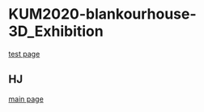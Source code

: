 # KUM2020-blankourhouse-3D_Exhibition

[test page](https://jjunyjjuny.github.io/KUM2020-blankourhouse-3D_Exhibition/assets/test.html)

## HJ
[main page](https://jjunyjjuny.github.io/KUM2020-blankourhouse-3D_Exhibition/main-page/index.html)
